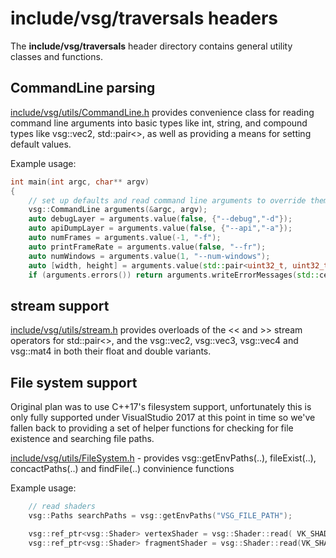 # include/vsg/traversals headers
The **include/vsg/traversals** header directory contains general utility classes and functions.

## CommandLine parsing
[include/vsg/utils/CommandLine.h](CommandLine.h) provides convenience class for reading command line arguments into basic types like int, string, and compound types like vsg::vec2, std::pair<>, as well as providing a means for setting default values. 

Example usage:

```c++
int main(int argc, char** argv)
{
    // set up defaults and read command line arguments to override them
    vsg::CommandLine arguments(&argc, argv);
    auto debugLayer = arguments.value(false, {"--debug","-d"});
    auto apiDumpLayer = arguments.value(false, {"--api","-a"});
    auto numFrames = arguments.value(-1, "-f");
    auto printFrameRate = arguments.value(false, "--fr");
    auto numWindows = arguments.value(1, "--num-windows");
    auto [width, height] = arguments.value(std::pair<uint32_t, uint32_t>(800, 600), {"--window", "-w"});
    if (arguments.errors()) return arguments.writeErrorMessages(std::cerr);
```

## stream support
[include/vsg/utils/stream.h](stream.h) provides overloads of the << and >> stream operators for std::pair<>, and the vsg::vec2, vsg::vec3, vsg::vec4 and vsg::mat4 in both their float and double variants.

## File system support
Original plan was to use C++17's filesystem support, unfortunately this is only fully supported under VisualStudio 2017 at this point in time so we've fallen back to providing a set of helper functions for checking for file existence and searching file paths.

[include/vsg/utils/FileSystem.h](FileSystem.h) - provides vsg::getEnvPaths(..), fileExist(..), concactPaths(..) and findFile(..) convinience functions

Example usage:

```c++
    // read shaders
    vsg::Paths searchPaths = vsg::getEnvPaths("VSG_FILE_PATH");

    vsg::ref_ptr<vsg::Shader> vertexShader = vsg::Shader::read( VK_SHADER_STAGE_VERTEX_BIT, "main", vsg::findFile("shaders/vert.spv", searchPaths));
    vsg::ref_ptr<vsg::Shader> fragmentShader = vsg::Shader::read(VK_SHADER_STAGE_FRAGMENT_BIT, "main", vsg::findFile("shaders/frag.spv", searchPaths));
```
